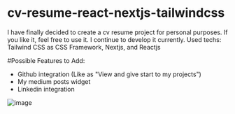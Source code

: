 # cv-resume-react-nextjs-tailwindcss
I have finally decided to create a cv resume project for personal purposes. If you like it, feel free to use it. I continue to develop it currently. Used techs: Tailwind CSS as CSS Framework,  Nextjs, and Reactjs 

#Possible Features to Add:
- Github integration (Like as "View and give start to my projects")
- My medium posts widget
- Linkedin integration

![image]()
